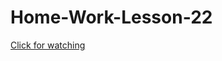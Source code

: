 # Home-Work-Lesson-22

[Click for watching](https://github.com/Skvibs/Home-Work-Lesson-22/blob/master/script.js)
